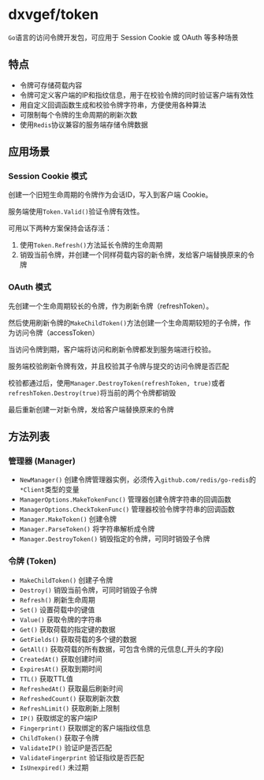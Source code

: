 # dxvgef/token

`Go`语言的访问令牌开发包，可应用于 Session Cookie 或 OAuth 等多种场景 

## 特点

- 令牌可存储荷载内容
- 令牌可定义客户端的IP和指纹信息，用于在校验令牌的同时验证客户端有效性 
- 用自定义回调函数生成和校验令牌字符串，方便使用各种算法
- 可限制每个令牌的生命周期的刷新次数
- 使用`Redis`协议兼容的服务端存储令牌数据

## 应用场景

### Session Cookie 模式

创建一个旧短生命周期的令牌作为会话ID，写入到客户端 Cookie。

服务端使用`Token.Valid()`验证令牌有效性。

可用以下两种方案保持会话存活：
1. 使用`Token.Refresh()`方法延长令牌的生命周期
2. 销毁当前令牌，并创建一个同样荷载内容的新令牌，发给客户端替换原来的令牌

### OAuth 模式

先创建一个生命周期较长的令牌，作为刷新令牌（refreshToken）。

然后使用刷新令牌的`MakeChildToken()`方法创建一个生命周期较短的子令牌，作为访问令牌（accessToken）

当访问令牌到期，客户端将访问和刷新令牌都发到服务端进行校验。

服务端校验刷新令牌有效，并且校验其子令牌与提交的访问令牌是否匹配

校验都通过后，使用`Manager.DestroyToken(refreshToken, true)`或者`refreshToken.Destroy(true)`将当前的两个令牌都销毁

最后重新创建一对新令牌，发给客户端替换原来的令牌

## 方法列表

### 管理器 (Manager)

- `NewManager()` 创建令牌管理器实例，必须传入`github.com/redis/go-redis`的`*Client`类型的变量
- `ManagerOptions.MakeTokenFunc()` 管理器创建令牌字符串的回调函数
- `ManagerOptions.CheckTokenFunc()` 管理器校验令牌字符串的回调函数
- `Manager.MakeToken()` 创建令牌
- `Manager.ParseToken()` 将字符串解析成令牌
- `Manager.DestroyToken()` 销毁指定的令牌，可同时销毁子令牌

### 令牌 (Token)

- `MakeChildToken()` 创建子令牌
- `Destroy()` 销毁当前令牌，可同时销毁子令牌
- `Refresh()` 刷新生命周期
- `Set()` 设置荷载中的键值
- `Value()` 获取令牌的字符串
- `Get()` 获取荷载的指定键的数据
- `GetFields()` 获取荷载的多个键的数据
- `GetAll()` 获取荷载的所有数据，可包含令牌的元信息(_开头的字段)
- `CreatedAt()` 获取创建时间
- `ExpiresAt()` 获取到期时间
- `TTL()` 获取TTL值
- `RefreshedAt()` 获取最后刷新时间
- `RefreshedCount()` 获取刷新次数
- `RefreshLimit()` 获取刷新上限制
- `IP()` 获取绑定的客户端IP
- `Fingerprint()` 获取绑定的客户端指纹信息
- `ChildToken()` 获取子令牌
- `ValidateIP()` 验证IP是否匹配
- `ValidateFingerprint` 验证指纹是否匹配
- `IsUnexpired()` 未过期
